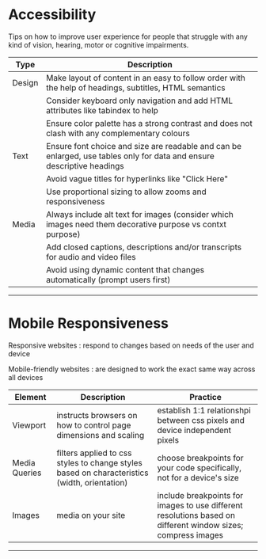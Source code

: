 # Accessibility 
Tips on how to improve user experience for people that struggle with any kind of vision, hearing, motor or cognitive impairments. 

| Type | Description |
|------| ----------- |
|Design| Make layout of content in an easy to follow order with the help of headings, subtitles, HTML semantics |
| | Consider keyboard only navigation and add HTML attributes like tabindex to help 
|| Ensure color palette has a strong contrast and does not clash with any complementary colours |  
|Text| Ensure font choice and size are readable and can be enlarged, use tables only for data and ensure descriptive headings |
|| Avoid vague titles for hyperlinks like "Click Here" |
|| Use proportional sizing to allow zooms and responsiveness| 
| Media| Always include alt text for images (consider which images need them decorative purpose vs contxt purpose) |
|| Add closed captions, descriptions and/or transcripts for audio and video files | 
|| Avoid using dynamic content that changes automatically (prompt users first) |
*** 
# Mobile Responsiveness 
Responsive websites
: respond to changes based on needs of the user and device

Mobile-friendly websites
: are designed to work the exact same way across all devices

| Element | Description | Practice |
|-----------------|-----------| ---|
|Viewport| instructs browsers on how to control page dimensions and scaling | establish 1:1 relationshpi between css pixels and device independent pixels| 
Media Queries | filters applied to css styles to change styles based on characteristics (width, orientation)| choose breakpoints for your code specifically, not for a device's size |
Images| media on your site | include breakpoints for images to use different resolutions based on different window sizes; compress images | 
***
